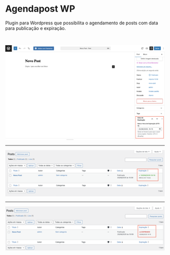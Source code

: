 # Agendapost WP
Plugin para Wordpress que possibilita o agendamento de posts com data para publicação e expiração.

<br>

<p align="left">
  <img src="https://github.com/leonardossdelfino/agendapost-wp/blob/main/images/program_post.png" alt="Programando Post" width="1000">
</p>

---

<p align="left">
  <img src="https://github.com/leonardossdelfino/agendapost-wp/blob/main/images/post_valid.png" alt="Programando Post" width="1000">
</p>

---

<p align="left">
  <img src="https://github.com/leonardossdelfino/agendapost-wp/blob/main/images/post_expired.png" alt="Programando Post" width="1000">
</p>
